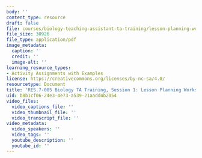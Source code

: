 ```yaml
---
body: ''
content_type: resource
draft: false
file: courses/biology-teaching-assistant-ta-training/lesson-planning-worksheet_.pdf
file_size: 30926
file_type: application/pdf
image_metadata:
  caption: ''
  credit: ''
  image-alt: ''
learning_resource_types:
- Activity Assignments with Examples
license: https://creativecommons.org/licenses/by-nc-sa/4.0/
resourcetype: Document
title: 'RES.7-005 Biology TA Training, Session 1: Lesson Planning Worksheet'
uid: b8b1cf06-24e3-4e73-a539-21aadd4b2054
video_files:
  video_captions_file: ''
  video_thumbnail_file: ''
  video_transcript_file: ''
video_metadata:
  video_speakers: ''
  video_tags: ''
  youtube_description: ''
  youtube_id: ''
---
```

